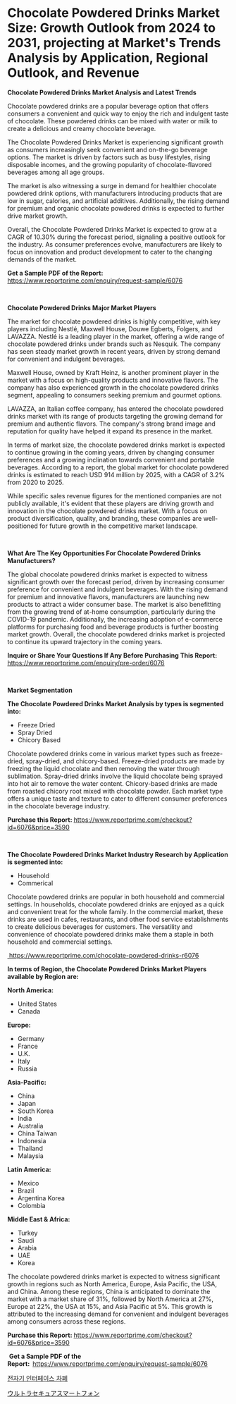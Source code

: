 <p><h1>Chocolate Powdered Drinks Market Size: Growth Outlook from 2024 to 2031, projecting at Market's Trends Analysis by Application, Regional Outlook, and Revenue</h1></p><p><strong>Chocolate Powdered Drinks Market Analysis and Latest Trends</strong></p>
<p><p>Chocolate powdered drinks are a popular beverage option that offers consumers a convenient and quick way to enjoy the rich and indulgent taste of chocolate. These powdered drinks can be mixed with water or milk to create a delicious and creamy chocolate beverage.</p><p>The Chocolate Powdered Drinks Market is experiencing significant growth as consumers increasingly seek convenient and on-the-go beverage options. The market is driven by factors such as busy lifestyles, rising disposable incomes, and the growing popularity of chocolate-flavored beverages among all age groups.</p><p>The market is also witnessing a surge in demand for healthier chocolate powdered drink options, with manufacturers introducing products that are low in sugar, calories, and artificial additives. Additionally, the rising demand for premium and organic chocolate powdered drinks is expected to further drive market growth.</p><p>Overall, the Chocolate Powdered Drinks Market is expected to grow at a CAGR of 10.30% during the forecast period, signaling a positive outlook for the industry. As consumer preferences evolve, manufacturers are likely to focus on innovation and product development to cater to the changing demands of the market.</p></p>
<p><strong>Get a Sample PDF of the Report:&nbsp;</strong> <a href="https://www.reportprime.com/enquiry/request-sample/6076">https://www.reportprime.com/enquiry/request-sample/6076</a></p>
<p>&nbsp;</p>
<p><strong>Chocolate Powdered Drinks Major Market Players</strong></p>
<p><p>The market for chocolate powdered drinks is highly competitive, with key players including Nestlé, Maxwell House, Douwe Egberts, Folgers, and LAVAZZA. Nestlé is a leading player in the market, offering a wide range of chocolate powdered drinks under brands such as Nesquik. The company has seen steady market growth in recent years, driven by strong demand for convenient and indulgent beverages.</p><p>Maxwell House, owned by Kraft Heinz, is another prominent player in the market with a focus on high-quality products and innovative flavors. The company has also experienced growth in the chocolate powdered drinks segment, appealing to consumers seeking premium and gourmet options.</p><p>LAVAZZA, an Italian coffee company, has entered the chocolate powdered drinks market with its range of products targeting the growing demand for premium and authentic flavors. The company's strong brand image and reputation for quality have helped it expand its presence in the market.</p><p>In terms of market size, the chocolate powdered drinks market is expected to continue growing in the coming years, driven by changing consumer preferences and a growing inclination towards convenient and portable beverages. According to a report, the global market for chocolate powdered drinks is estimated to reach USD 914 million by 2025, with a CAGR of 3.2% from 2020 to 2025.</p><p>While specific sales revenue figures for the mentioned companies are not publicly available, it's evident that these players are driving growth and innovation in the chocolate powdered drinks market. With a focus on product diversification, quality, and branding, these companies are well-positioned for future growth in the competitive market landscape.</p></p>
<p>&nbsp;</p>
<p><strong>What Are The Key Opportunities For Chocolate Powdered Drinks Manufacturers?</strong></p>
<p><p>The global chocolate powdered drinks market is expected to witness significant growth over the forecast period, driven by increasing consumer preference for convenient and indulgent beverages. With the rising demand for premium and innovative flavors, manufacturers are launching new products to attract a wider consumer base. The market is also benefitting from the growing trend of at-home consumption, particularly during the COVID-19 pandemic. Additionally, the increasing adoption of e-commerce platforms for purchasing food and beverage products is further boosting market growth. Overall, the chocolate powdered drinks market is projected to continue its upward trajectory in the coming years.</p></p>
<p><strong>Inquire or Share Your Questions If Any Before Purchasing This Report:</strong> <a href="https://www.reportprime.com/enquiry/pre-order/6076">https://www.reportprime.com/enquiry/pre-order/6076</a></p>
<p>&nbsp;</p>
<p><strong>Market Segmentation</strong></p>
<p><strong>The Chocolate Powdered Drinks Market Analysis by types is segmented into:</strong></p>
<p><ul><li>Freeze Dried</li><li>Spray Dried</li><li>Chicory Based</li></ul></p>
<p><p>Chocolate powdered drinks come in various market types such as freeze-dried, spray-dried, and chicory-based. Freeze-dried products are made by freezing the liquid chocolate and then removing the water through sublimation. Spray-dried drinks involve the liquid chocolate being sprayed into hot air to remove the water content. Chicory-based drinks are made from roasted chicory root mixed with chocolate powder. Each market type offers a unique taste and texture to cater to different consumer preferences in the chocolate beverage industry.</p></p>
<p><strong>Purchase this Report:&nbsp;</strong><a href="https://www.reportprime.com/checkout?id=6076&price=3590">https://www.reportprime.com/checkout?id=6076&price=3590</a></p>
<p>&nbsp;</p>
<p><strong>The Chocolate Powdered Drinks Market Industry Research by Application is segmented into:</strong></p>
<p><ul><li>Household</li><li>Commerical</li></ul></p>
<p><p>Chocolate powdered drinks are popular in both household and commercial settings. In households, chocolate powdered drinks are enjoyed as a quick and convenient treat for the whole family. In the commercial market, these drinks are used in cafes, restaurants, and other food service establishments to create delicious beverages for customers. The versatility and convenience of chocolate powdered drinks make them a staple in both household and commercial settings.</p></p>
<p><a href="https://www.reportprime.com/chocolate-powdered-drinks-r6076">&nbsp;https://www.reportprime.com/chocolate-powdered-drinks-r6076</a></p>
<p><strong>In terms of Region, the Chocolate Powdered Drinks Market Players available by Region are:</strong></p>
<p>
    <p> <strong> North America: </strong>
        <ul>
            <li>United States</li>
            <li>Canada</li>
        </ul>
        </p> 
    <p> <strong> Europe: </strong>
        <ul>
            <li>Germany</li>
            <li>France</li>
            <li>U.K.</li>
            <li>Italy</li>
            <li>Russia</li>
        </ul>
        </p> 
    <p> <strong> Asia-Pacific: </strong>
        <ul>
            <li>China</li>
            <li>Japan</li>
            <li>South Korea</li>
            <li>India</li>
            <li>Australia</li>
            <li>China Taiwan</li>
            <li>Indonesia</li>
            <li>Thailand</li>
            <li>Malaysia</li>
        </ul>
        </p> 
    <p> <strong> Latin America: </strong>
        <ul>
            <li>Mexico</li>
            <li>Brazil</li>
            <li>Argentina Korea</li>
            <li>Colombia</li>
        </ul>
        </p> 
    <p> <strong> Middle East & Africa: </strong>
        <ul>
            <li>Turkey</li>
            <li>Saudi</li>
            <li>Arabia</li>
            <li>UAE</li>
            <li>Korea</li>
        </ul>
    </p>
    </p>
<p><p>The chocolate powdered drinks market is expected to witness significant growth in regions such as North America, Europe, Asia Pacific, the USA, and China. Among these regions, China is anticipated to dominate the market with a market share of 31%, followed by North America at 27%, Europe at 22%, the USA at 15%, and Asia Pacific at 5%. This growth is attributed to the increasing demand for convenient and indulgent beverages among consumers across these regions.</p></p>
<p><strong>Purchase this Report: </strong><a href="https://www.reportprime.com/checkout?id=6076&price=3590">https://www.reportprime.com/checkout?id=6076&price=3590</a></p>
<p>&nbsp;<strong>Get a Sample PDF of the Report:&nbsp;&nbsp;</strong><a href="https://www.reportprime.com/enquiry/request-sample/6076">https://www.reportprime.com/enquiry/request-sample/6076</a></p>
<p><strong></strong></p>
<p><p><a href="https://github.com/KellyLyncyh543964/Market-Research-Report-List-3/blob/main/3442105104787.md">전자기 인터페이스 차폐</a></p><p><a href="https://github.com/zjkmgcs938405/Market-Research-Report-List-4/blob/main/314658784538.md">ウルトラセキュアスマートフォン</a></p></p>